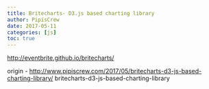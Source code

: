 ```yaml
---
title: Britecharts- D3.js based charting library
author: PipisCrew
date: 2017-05-11
categories: [js]
toc: true
---
```


http://eventbrite.github.io/britecharts/

origin - http://www.pipiscrew.com/2017/05/britecharts-d3-js-based-charting-library/ britecharts-d3-js-based-charting-library